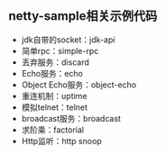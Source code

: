 ## netty-sample相关示例代码

* jdk自带的socket：jdk-api
* 简单rpc：simple-rpc
* 丢弃服务：discard
* Echo服务：echo
* Object Echo服务：object-echo
* 重连机制：uptime
* 模拟telnet：telnet
* broadcast服务：broadcast
* 求阶乘：factorial
* Http监听：http snoop


